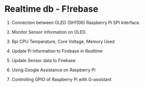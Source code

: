 Realtime db - F!rebase
===

1. Connection between OLED (SH1106) Raspberry Pi SPI Interface.

2. Monitor Sensor information on OLED.

3. Rpi CPU Temperature, Core Voltage, Memory Used 

4. Update Pi Information to Firebase *in Realtime*

5. Update Sensor data to Firebase

7. Using Google Assistance on Raspberry Pi

8. Controlling GPIO of Raspberry Pi with G-assistant
